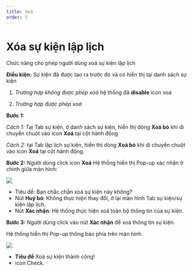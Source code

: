 ```yaml
---
title: Xoá
order: 5
---
```


# Xóa sự kiện lập lịch
Chức năng cho phép người dùng xoá sự kiện lập lịch

**Điều kiện:** Sự kiện đã được tạo ra trước đó và có hiển thị tại danh sách sự kiện

1. *Trường hợp không được phép xoá* hệ thống đã **disable** icon xoá

2. *Trường hợp được phép xoá*

 **Bước 1:**

*Cách 1:* Tại Tab sự kiện, ở danh sách sự kiện, hiển thị dòng **Xoá bỏ** khi di chuyển chuột vào icon **Xoá** tại cột hành động

 *Cách 2:* tại Tab lập lịch sự kiện, hiển thị dòng **Xoá bỏ** khi di chuyển chuột vào icon **Xoá** tại cột hành động.

 **Bước 2:** Người dùng click icon **Xoá** Hệ thống hiển thị Pop-up xác nhận ở chính giữa màn hình:

 ![](../../images/Popup_Delete_Event_OneTime.png)

 * Tiêu đề: Bạn chắc chắn xoá sự kiện này không?
 * Nút **Huỷ bỏ**: Không thực hiện thay đổi, ở lại màn hình Tab sự kiện/sự kiện lập lịch.
 * Nút **Xác nhận**: Hệ thống thực hiện xoá toàn bộ thông tin của sự kiện.

 **Bước 3:**  Người dùng click vào nút **Xác nhận** để xoá thông tin sự kiện.

 Hệ thống hiển thị Pop-up thông báo phía trên màn hình.

 ![](../../images/Notice_success_delete_OneTime.png)
* **Tiêu đề** Xoá sự kiện thành công!
* icon Check.

 

